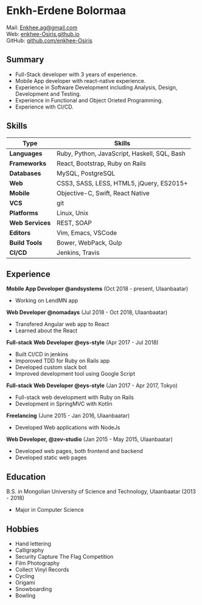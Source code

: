 Enkh-Erdene Bolormaa
===========================

Mail: [Enkhee.ag@gmail.com](mailto:enkhee.ag@gmail.com)  
Web: [enkhee-Osiris.github.io](https://enkhee-Osiris.github.io)  
GitHub: [github.com/enkhee-Osiris](https://github.com/enkhee-Osiris/curriculum_vitae)

Summary
--------

* Full-Stack developer with 3 years of experience.
* Mobile App developer with react-native experience.
* Experience in Software Development including Analysis,
Design, Development and Testing.
* Experience in Functional and Object Orieted Programming.
* Experience with CI/CD.

Skills
-------

| Type             | Skills                                               |
|------------------|------------------------------------------------------|
| **Languages**    | Ruby, Python, JavaScript, Haskell, SQL, Bash         |
| **Frameworks**   | React, Bootstrap, Ruby on Rails                      |
| **Databases**    | MySQL, PostgreSQL                                    |
| **Web**          | CSS3, SASS, LESS, HTML5, jQuery, ES2015+             |
| **Mobile**       | Objective-C, Swift, React Native                     |
| **VCS**          | git                                                  |
| **Platforms**    | Linux, Unix                                          |
| **Web Services** | REST, SOAP                                           |
| **Editors**      | Vim, Emacs, VSCode                                   |
| **Build Tools**  | Bower, WebPack, Gulp                                 |
| **CI/CD**        | Jenkins, Travis                                      |

Experience
------------

**Mobile App Developer @andsystems** (Oct 2018 - present, Ulaanbaatar)

* Working on LendMN app

**Web Developer @nomadays** (Jul 2018 - Oct 2018, Ulaanbaatar)

* Transfered Angular web app to React
* Learned about the React

**Full-stack Web Developer @eys-style** (Apr 2017 - Jul 2018)

* Built CI/CD in jenkins
* Imporoved TDD for Ruby on Rails app
* Developed custom slack bot
* Improved development tool using Google Script

**Full-stack Web Developer @eys-style** (Jan 2017 - Apr 2017, Tokyo)

* Full-stack web development with Ruby on Rails
* Development in SpringMVC with Kotlin

**Freelancing** (June 2015 - Jan 2016, Ulaanbaatar)

* Developed Web applications with NodeJs

**Web Developer, @zev-studio** (Jan 2015 - May 2015, Ulaanbaatar)

* Developed web pages, both frontend and backend
* Developed static web pages

Education
-----------

B.S. in Mongolian University of Science and Technology, Ulaanbaatar (2013 - 2018)

* Major in Computer Science

Hobbies
--------

* Hand lettering
* Calligraphy
* Security Capture The Flag Competition
* Film Photography
* Collect Vinyl Records
* Cycling
* Origami
* Snowboarding
* Bowling
